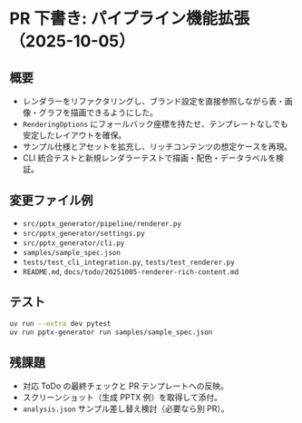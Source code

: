 # PR 下書き: パイプライン機能拡張（2025-10-05）

## 概要
- レンダラーをリファクタリングし、ブランド設定を直接参照しながら表・画像・グラフを描画できるようにした。
- `RenderingOptions` にフォールバック座標を持たせ、テンプレートなしでも安定したレイアウトを確保。
- サンプル仕様とアセットを拡充し、リッチコンテンツの想定ケースを再現。
- CLI 統合テストと新規レンダラーテストで描画・配色・データラベルを検証。

## 変更ファイル例
- `src/pptx_generator/pipeline/renderer.py`
- `src/pptx_generator/settings.py`
- `src/pptx_generator/cli.py`
- `samples/sample_spec.json`
- `tests/test_cli_integration.py`, `tests/test_renderer.py`
- `README.md`, `docs/todo/20251005-renderer-rich-content.md`

## テスト
```bash
uv run --extra dev pytest
uv run pptx-generator run samples/sample_spec.json
```

## 残課題
- 対応 ToDo の最終チェックと PR テンプレートへの反映。
- スクリーンショット（生成 PPTX 例）を取得して添付。
- `analysis.json` サンプル差し替え検討（必要なら別 PR）。
